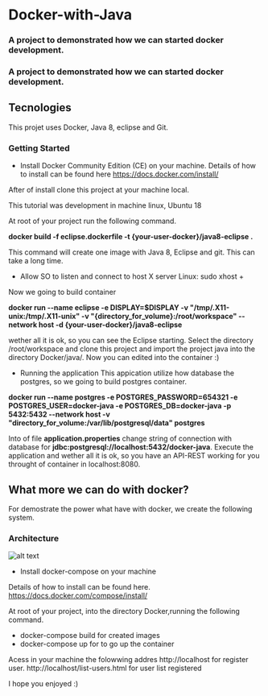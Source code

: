 # Docker-with-Java

### A project to demonstrated how we can started docker development.

### A project to demonstrated how we can started docker development.

## Tecnologies

This projet uses Docker, Java 8, eclipse and Git.

### Getting Started

- Install Docker Community Edition (CE) on your machine.
Details of how to install can be found here https://docs.docker.com/install/


After of install clone this project at your machine local.

This tutorial was development in machine linux, Ubuntu 18

At root of your project run the following command.

**docker build -f eclipse.dockerfile -t {your-user-docker}/java8-eclipse .**

This command will create one image with Java 8, Eclipse and git. This can take a long time.

- Allow SO to listen and connect to host X server
Linux: sudo xhost +

Now we going to build container

 **docker run --name eclipse -e DISPLAY=$DISPLAY -v "/tmp/.X11-unix:/tmp/.X11-unix" -v "{directory_for_volume}:/root/workspace" --network host -d {your-user-docker}/java8-eclipse**
 
wether all it is ok, so you can see the Eclipse starting. Select the directory /root/workspace and clone this project and import the project java into the directory Docker/java/. Now you can edited into the container :)

- Running the application
This appication utilize how database the postgres, so we going to build postgres container.

**docker run --name postgres -e POSTGRES_PASSWORD=654321 -e POSTGRES_USER=docker-java -e POSTGRES_DB=docker-java -p 5432:5432 --network host -v "directory_for_volume:/var/lib/postgresql/data" postgres**

Into of file **application.properties** change string of connection with database for **jdbc:postgresql://localhost:5432/docker-java**. Execute the application and wether all it is ok, so you have an API-REST working for you throught of container in localhost:8080.

## What more we can do with docker?

For demostrate the power what have with docker, we create the following system.

### Architecture

![alt text](https://github.com/marcelop3251/Docker-with-Java/edit/master/architecture.png)

- Install docker-compose on your machine

Details of how to install can be found here. https://docs.docker.com/compose/install/

At root of your project, into the directory Docker,running the following command.
- docker-compose build for created images
- docker-compose up for to go up the container

Acess in your machine the folowwing addres
http://localhost for register user.
http://localhost/list-users.html for user list registered

I hope you enjoyed :)
